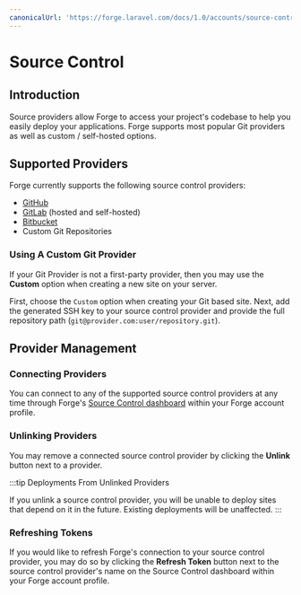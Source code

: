 ```yaml
---
canonicalUrl: 'https://forge.laravel.com/docs/1.0/accounts/source-control.html'
---
```

# Source Control

## Introduction

Source providers allow Forge to access your project's codebase to help you easily deploy your applications. Forge supports most popular Git providers as well as custom / self-hosted options.


## Supported Providers

Forge currently supports the following source control providers:

- [GitHub](https://github.com/)
- [GitLab](https://about.gitlab.com/) (hosted and self-hosted)
- [Bitbucket](https://bitbucket.org/)
- Custom Git Repositories

### Using A Custom Git Provider

If your Git Provider is not a first-party provider, then you may use the **Custom** option when creating a new site on your server.

First, choose the `Custom` option when creating your Git based site. Next, add the generated SSH key to your source control provider and provide the full repository path (`git@provider.com:user/repository.git`).

## Provider Management

### Connecting Providers

You can connect to any of the supported source control providers at any time through Forge's [Source Control dashboard](https://forge.laravel.com/user-profile/source-control) within your Forge account profile.

### Unlinking Providers

You may remove a connected source control provider by clicking the **Unlink** button next to a provider.

:::tip Deployments From Unlinked Providers

If you unlink a source control provider, you will be unable to deploy sites that depend on it in the future. Existing deployments will be unaffected.
:::

### Refreshing Tokens

If you would like to refresh Forge's connection to your source control provider, you may do so by clicking the **Refresh Token** button next to the source control provider's name on the Source Control dashboard within your Forge account profile.
